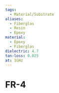```yaml
---
tags:
  - Material/Substrate
aliases:
  - Fiberglas
  - Resin
  - Epoxy
material:
  - Epoxy
  - Fiberglas
dielectric: 4.7
tan-loss: 0.025
at: 1GHz
---
```

# FR-4